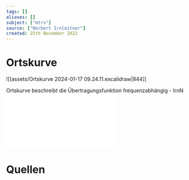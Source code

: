 ```yaml
---
tags: []
aliases: []
subject: ["mtrs"]
source: ["Norbert Irnleitner"]
created: 25th November 2022
---
```


# Ortskurve

![[assets/Ortskurve 2024-01-17 09.24.11.excalidraw|844]]

Ortskurve beschreibt die Übertragungsfunktion frequenzabhängig - IrnN  
![05_Ortskurven](../Messtechnik/assets/pdf/05_Ortskurven.pdf)

# Quellen